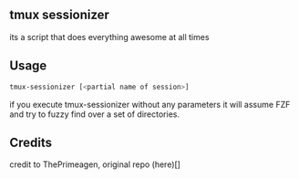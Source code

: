 ## tmux sessionizer
its a script that does everything awesome at all times

## Usage
```bash
tmux-sessionizer [<partial name of session>]
```

if you execute tmux-sessionizer without any parameters it will assume FZF and
try to fuzzy find over a set of directories.


## Credits
credit to ThePrimeagen, original repo (here)[]
